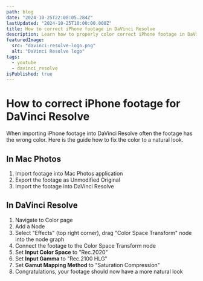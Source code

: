 ```yaml
---
path: blog
date: "2024-10-25T22:08:05.284Z"
lastUpdated: "2024-10-25T10:00:00.000Z"
title: How to correct iPhone footage in DaVinci Resolve
description: Learn how to properly color correct iPhone footage in DaVinci Resolve using color space transform nodes
featuredImage:
  src: "davinci-resolve-logo.png"
  alt: "DaVinci Resolve logo"
tags:
  - youtube
  - davinci_resolve
isPublished: true
---
```


# How to correct iPhone footage for DaVinci Resolve

When importing iPhone footage into DaVinci Resolve often the footage has the wrong color. Here is the guide how to fix the color to a natural look.

## In Mac Photos

1. Import footage into Mac Photos application
2. Export the footage as Unmodified Original
3. Import the footage into DaVinci Resolve

## In DaVinci Resolve

1. Navigate to Color page
2. Add a Node
3. Select "Effects" (top right corner), drag "Color Space Transform" node into the node graph
4. Connect the footage to the Color Space Transform node
5. Set **Input Color Space** to "Rec.2020"
6. Set **Input Gamma** to "Rec.2100 HLG"
7. Set **Gamut Mapping Method** to "Saturation Compression"
8. Congratulations, your footage should now have a more natural look
